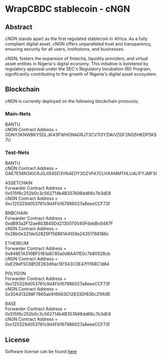 # WrapCBDC stablecoin - cNGN
## Abstract
cNGN stands apart as the first regulated stablecoin in Africa. As a fully compliant digital asset, cNGN offers unparalleled trust and transparency, ensuring security for all users, institutions, and businesses.

cNGN, fosters the expansion of fintechs, liquidity providers, and virtual asset entities in Nigeria's digital economy. This initiative is bolstered by regulatory approval under the SEC's Regulatory Incubation (RI) Program, significantly contributing to the growth of Nigeria's digital asset ecosystem.

## Blockchain
cNGN is currently deployed on the following blockchain protocols;


### Main-Nets
BANTU  
cNGN Contract Address = GDNY3KNWBKYSDLJK43FWHONAGRJT3CV7I3YZIAIVZGF2NG5HKDP5KS7U 

### Test-Nets
BANTU  
cNGN Contract Address = GAE7E56N3XIC6JGJI54SD3VN4EDY3OZVFA7CLHXAMMTHLU4LIFYJMFSI  

ASSETCHAIN  
Forwarder Contract Address = 0x515f6c252b0c3c562714b4B357A98dd66c7b3dE8  
cNGN Contract Address = 0xc125329d053761c9d4Fb167986027a8eeeCCF73f  

BNBCHAIN  
Forwarder Contract Address = 0xdB93a2F12ae803B45Dd2130070040FdebBc6487F  
cNGN Contract Address = 0x28b0e321de52825Ff56861A4109a24351768186c  

ETHEREUM  
Forwarder Contract Address =  0x848E1A316BF5181a8C85a0d8AA11E0c7b80528cb  
cNGN Contract Address = 0xE29eF5C6Bf2E263d9ac1Ef343C0E47f1168C1d84  

POLYGON  
Forwarder Contract Address =  0xc125329d053761c9d4Fb167986027a8eeeCCF73f  
cNGN Contract Address = 0x30A413288F7865ab916663D12833Df836c21fA9E  

BASE  
Forwarder Contract Address =  0x515f6c252b0c3c562714b4B357A98dd66c7b3dE8  
cNGN Contract Address = 0xc125329d053761c9d4Fb167986027a8eeeCCF73f

## License
Software license can be found [here](https://github.com/asc-africa/stablecoin/blob/main/LICENSE)